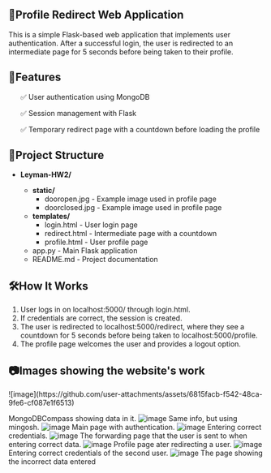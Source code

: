<h2>📜Profile Redirect Web Application</h2>

This is a simple Flask-based web application that implements user authentication. After a successful login, the user is redirected to an intermediate page for 5 seconds before being taken to their profile.

<h2>🚀Features</h2>

<ol>✅ User authentication using MongoDB</ol>
<ol>✅ Session management with Flask</ol>
<ol>✅ Temporary redirect page with a countdown before loading the profile</ol>

<h2>📂Project Structure</h2>
<ul>
        <li><strong>Leyman-HW2/</strong></li>
        <ul>
            <li><strong>static/</strong>
                <ul>
                    <li>dooropen.jpg - Example image used in profile page</li>
                    <li>doorclosed.jpg - Example image used in profile page</li>
                </ul>
            </li>
            <li><strong>templates/</strong>
                <ul>
                    <li>login.html - User login page</li>
                    <li>redirect.html - Intermediate page with a countdown</li>
                    <li>profile.html - User profile page</li>
                </ul>
            </li>
            <li>app.py - Main Flask application</li>
            <li>README.md - Project documentation</li>
        </ul>
    </ul>

<h2>🛠How It Works</h2>

1. User logs in on localhost:5000/ through login.html.
2. If credentials are correct, the session is created.
3. The user is redirected to localhost:5000/redirect, where they see a countdown for 5 seconds before being taken to localhost:5000/profile.
4. The profile page welcomes the user and provides a logout option.

<h2>📷Images showing the website's work</h2>
![image](https://github.com/user-attachments/assets/6815facb-f542-48ca-9fe6-cf087e1f6513)

MongoDBCompass showing data in it.
![image](https://github.com/user-attachments/assets/52739537-7bd8-43d0-b910-eeb422dcd3fb)
Same info, but using mingosh.
![image](https://github.com/user-attachments/assets/ed44e740-7b95-4c91-b175-d2e50c7dce45)
Main page with authentication.
![image](https://github.com/user-attachments/assets/2171c7d0-06e3-47dd-af10-cd22f49c6613)
Entering correct credentials.
![image](https://github.com/user-attachments/assets/6cafb6a9-1002-4e28-b9e5-48214e681902)
The forwarding page that the user is sent to when entering correct data.
![image](https://github.com/user-attachments/assets/637d4fca-94a7-4a11-84f8-2b4bdcbfbda1)
Profile page ater redirecting a user.
![image](https://github.com/user-attachments/assets/9f5d3694-0637-4bdf-a46d-a8b209e4ad45)
Entering correct credentials of the second user.
![image](https://github.com/user-attachments/assets/2b20260a-9f08-4b52-9f6d-b8e86400254c)
The page showing the incorrect data entered





